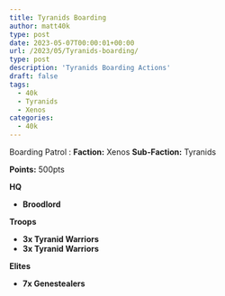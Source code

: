```yaml
---
title: Tyranids Boarding
author: matt40k
type: post
date: 2023-05-07T00:00:01+00:00
url: /2023/05/Tyranids-boarding/
type: post
description: 'Tyranids Boarding Actions'
draft: false
tags: 
  - 40k
  - Tyranids
  - Xenos
categories:
  - 40k
---
```


Boarding Patrol
: __Faction:__ Xenos __Sub-Faction:__ Tyranids

__Points:__ 500pts

__HQ__
-  __Broodlord__


__Troops__
- __3x Tyranid Warriors__
- __3x Tyranid Warriors__


__Elites__
- __7x Genestealers__